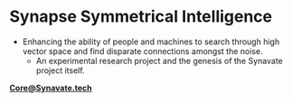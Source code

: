 # Synapse Symmetrical Intelligence

- Enhancing the ability of people and machines to search through high vector space and find disparate connections amongst the noise.
  - An experimental research project and the genesis of the Synavate project itself.


**Core@Synavate.tech**